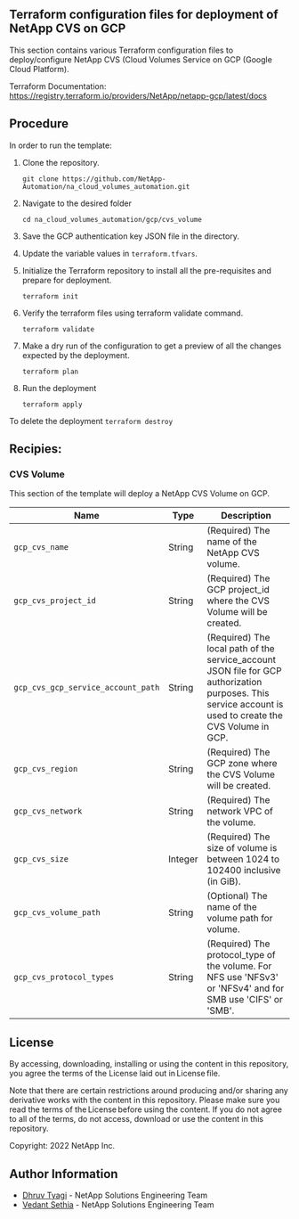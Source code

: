 ## Terraform configuration files for deployment of NetApp CVS on GCP
This section contains various Terraform configuration files to deploy/configure NetApp CVS (Cloud Volumes Service on GCP (Google Cloud Platform).

Terraform Documentation: https://registry.terraform.io/providers/NetApp/netapp-gcp/latest/docs

## Procedure
In order to run the template:
1. Clone the repository.
    ```
    git clone https://github.com/NetApp-Automation/na_cloud_volumes_automation.git
    ```
2. Navigate to the desired folder
    ```
    cd na_cloud_volumes_automation/gcp/cvs_volume
    ```
3. Save the GCP authentication key JSON file in the directory.

4. Update the variable values in ```terraform.tfvars```.

5. Initialize the Terraform repository to install all the pre-requisites and prepare for deployment.
    ```
    terraform init
    ```
6. Verify the terraform files using terraform validate command.
    ```
    terraform validate
    ```
7. Make a dry run of the configuration to get a preview of all the changes expected by the deployment.
    ```
    terraform plan
    ```
8. Run the deployment
    ```
    terraform apply
    ```

To delete the deployment
    ```
    terraform destroy
    ```

## Recipies:

### CVS Volume  
This section of the template will deploy a NetApp CVS Volume on GCP.

| Name | Type | Description |
| --- | --- | --- |
| `gcp_cvs_name ` | String | (Required) The name of the NetApp CVS volume.  |
| `gcp_cvs_project_id` | String | (Required) The GCP project_id where the CVS Volume will be created. |
| `gcp_cvs_gcp_service_account_path` | String | (Required) The local path of the service_account JSON file for GCP authorization purposes. This service account is used to create the CVS Volume in GCP. |
| `gcp_cvs_region` | String | (Required) The GCP zone where the CVS Volume will be created. |
| `gcp_cvs_network` | String | (Required) The network VPC of the volume. |
| `gcp_cvs_size` | Integer | (Required) The size of volume is between 1024 to 102400 inclusive (in GiB). |
| `gcp_cvs_volume_path` | String | (Optional) The name of the volume path for volume.  |
| `gcp_cvs_protocol_types` | String | (Required) The protocol_type of the volume. For NFS use 'NFSv3' or 'NFSv4' and for SMB use 'CIFS' or 'SMB'. |


## License
By accessing, downloading, installing or using the content in this repository, you agree the terms of the License laid out in License file.

Note that there are certain restrictions around producing and/or sharing any derivative works with the content in this repository. Please make sure you read the terms of the License before using the content. If you do not agree to all of the terms, do not access, download or use the content in this repository.

Copyright: 2022 NetApp Inc.  

## Author Information

- [Dhruv Tyagi](mailto:dhruv.tyagi@netapp.com) - NetApp Solutions Engineering Team
- [Vedant Sethia](mailto:vedant.sethia@netapp.com) - NetApp Solutions Engineering Team
